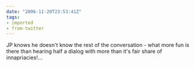 ```yaml
---
date: "2006-11-20T23:53:41Z"
tags:
- imported
- from-twitter
---
```

JP knows he doesn't know the rest of the conversation - what more fun is there than hearing half a dialog with more than it's fair share of innapriacies!...

